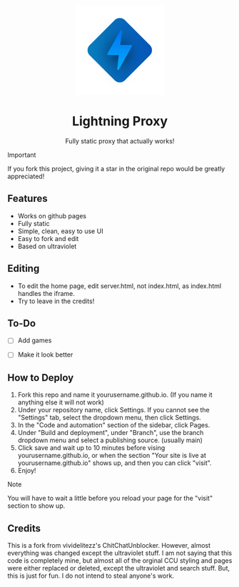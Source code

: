 <p align="center"><img src="assets/img/lightning-static.png" height="200"></p>
<h1 align="center">Lightning Proxy</h1>
<p align="center">Fully static proxy that actually works!</p>

> [!IMPORTANT]
> If you fork this project, giving it a star in the original repo would be greatly appreciated!


## Features
- Works on github pages
- Fully static
- Simple, clean, easy to use UI
- Easy to fork and edit
- Based on ultraviolet


## Editing
- To edit the home page, edit server.html, not index.html, as index.html handles the iframe.
- Try to leave in the credits!


## To-Do
- [ ] Add games
- [ ] Make it look better


## How to Deploy
1. Fork this repo and name it yourusername.github.io. (If you name it anything else it will not work)
2. Under your repository name, click Settings. If you cannot see the "Settings" tab, select the dropdown menu, then click Settings.
3. In the "Code and automation" section of the sidebar, click Pages.
5. Under "Build and deployment", under "Branch", use the branch dropdown menu and select a publishing source. (usually main)
6. Click save and wait up to 10 minutes before vising yourusername.github.io, or when the section "Your site is live at yourusername.github.io" shows up, and then you can click "visit".
7. Enjoy!
> [!NOTE]
> You will have to wait a little before you reload your page for the "visit" section to show up.

## Credits
This is a fork from vividelitezz's ChitChatUnblocker. However, almost everything was changed except the ultraviolet stuff. I am not saying that this code is completely mine, but almost all of the orginal CCU styling and pages were either replaced or deleted, except the ultraviolet and search stuff. But, this is just for fun. I do not intend to steal anyone's work.
